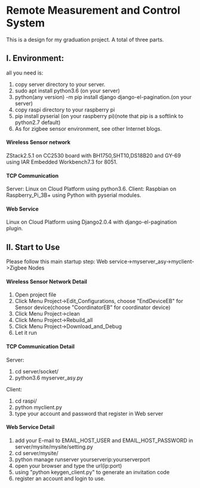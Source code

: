 # Remote Measurement and Control System
This is a design for my graduation project. A total of three parts.

## I. Environment:
all you need is:
1. copy server directory to your server.
2. sudo apt install python3.6 (on your server)
3. python(any version) -m pip install django django-el-pagination.(on your server)
4. copy raspi directory to your raspberry pi
5. pip install pyserial (on your raspberry pi)(note that pip is a softlink to python2.7 default)
6. As for zigbee sensor environment, see other Internet blogs.

#### Wireless Sensor network
ZStack2.5.1 on CC2530 board with BH1750,SHT10,DS18B20 and GY-69 using IAR Embedded Workbench7.3 for 8051.

#### TCP Communication
Server: Linux on Cloud Platform using python3.6.
Client: Raspbian on Raspberry_Pi_3B+ using Python with pyserial modules.

#### Web Service
Linux on Cloud Platform using Django2.0.4 with django-el-pagination plugin.

## II. Start to Use
Please follow this main startup step: Web service->myserver_asy->myclient->Zigbee Nodes

#### Wireless Sensor Network Detail
1. Open project file
2. Click Menu Project->Edit_Configurations, choose "EndDeviceEB" for Sensor device(choose "CoordinatorEB" for coordinator device)
2. Click Menu Project->clean
3. Click Menu Project->Rebuild_all
4. Click Menu Project->Download_and_Debug
5. Let it run

#### TCP Communication Detail
Server:
1. cd server/socket/
2. python3.6 myserver_asy.py

Client:
1. cd raspi/
2. python myclient.py
3. type your account and password that register in Web server

#### Web Service Detail
1. add your E-mail to EMAIL_HOST_USER and EMAIL_HOST_PASSWORD in server/mysite/mysite/setting.py
2. cd server/mysite/
3. python manage runserver yourserverip:yourserverport
4. open your browser and type the url(ip:port)
5. using "python keygen_client.py" to generate an invitation code
6. register an account and login to use.